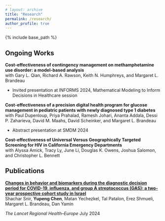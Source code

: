 ```yaml
---
# layout: archive
title: "Research"
permalink: /research/
author_profile: true
---
```


{% include base_path %}

Ongoing Works
------
**Cost-effectiveness of contingency management on methamphetamine use disorder: a model-based analysis**  
with Gary L. Qian, Richard A. Rawson, Keith N. Humphreys, and Margaret L. Brandeau
- Invited presentation at INFORMS 2024, Mathematical Modeling to Inform Decisions in Healthcare session

**Cost-effectiveness of a precision digital health program for glucose management in pediatric patients with newly diagnosed type 1 diabetes**  
with Paul Dupenloup, Priya Prahalad, Ramesh Johari, Ananta Addala, Dessi P. Zaharieva, David M. Maahs, David Scheinker, and Margaret L. Brandeau
- Abstract presentation at SMDM 2024

**Cost-effectiveness of Universal Versus Geographically Targeted Screening for HIV in California Emergency Departments**  
with Alyssa Amick, Tracy Ly, June Li, Douglas K. Owens,  Joshua Salomon, and Christopher L. Bennett


Publications
------
**[Changes in behavior and biomarkers during the diagnostic decision period for COVID-19, influenza, and group A streptococcus (GAS): a two-year prospective cohort study in Israel](https://www.thelancet.com/journals/lanepe/article/PIIS2666-7762(24)00101-7/fulltext)**  
Shachar Snir, **Yupeng Chen**, Matan Yechezkel, Tal Patalon, Erez Shmueli, Margaret L. Brandeau, Dan Yamin  

*The Lancet Regional Health–Europe* July 2024
